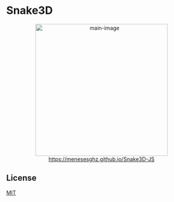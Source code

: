# Snake3D

<div align="center" width="100%">
  <img src="https://github.com/MenesesGHZ/Snake3D-JS/blob/master/static/imgs/snake_3d.gif" alt="main-image" width="350px" height="auto">
</div>

<div align="center" width="100%">
  <a href="https://menesesghz.github.io/Snake3D-JS">https://menesesghz.github.io/Snake3D-JS</a>
</div>


## License
[MIT](https://choosealicense.com/licenses/mit/)
